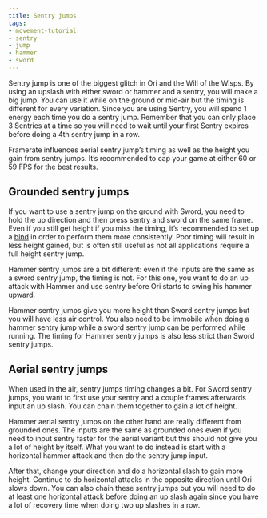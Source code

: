 ```yaml
---
title: Sentry jumps
tags:
- movement-tutorial
- sentry
- jump
- hammer
- sword
---
```


Sentry jump is one of the biggest glitch in Ori and the Will of the Wisps. By using an upslash with either sword or hammer and a sentry, you will make a big jump. You can use it while on the ground or mid-air but the timing is different for every variation.
Since you are using Sentry, you will spend 1 energy each time you do a sentry jump. Remember that you can only place 3 Sentries at a time so you will need to wait until your first Sentry expires before doing a 4th sentry jump in a row.

Framerate influences aerial sentry jump’s timing as well as the height you gain from sentry jumps. It’s recommended to cap your game at either 60 or 59 FPS for the best results.

## Grounded sentry jumps

If you want to use a sentry jump on the ground with Sword, you need to hold the up direction and then press sentry and sword on the same frame. Even if you still get height if you miss the timing, it’s recommended to set up a [bind](/features/keybinds) in order to perform them more consistently. Poor timing will result in less height gained, but is often still useful as not all applications require a full height sentry jump.

<youtube-video id="_WCxGRaR7mI"></youtube-video>

Hammer sentry jumps are a bit different: even if the inputs are the same as a sword sentry jump, the timing is not. For this one, you want to do an up attack with Hammer and use sentry before Ori starts to swing his hammer upward.

<youtube-video id="YG7CQ9jIDZI"></youtube-video>

Hammer sentry jumps give you more height than Sword sentry jumps but you will have less air control. You also need to be immobile when doing a hammer sentry jump while a sword sentry jump can be performed while running.
The timing for Hammer sentry jumps is also less strict than Sword sentry jumps.

## Aerial sentry jumps

When used in the air, sentry jumps timing changes a bit.
For Sword sentry jumps, you want to first use your sentry and a couple frames afterwards input an up slash. You can chain them together to gain a lot of height.

<youtube-video id="jR5eEe0YpqQ"></youtube-video>

Hammer aerial sentry jumps on the other hand are really different from grounded ones. The inputs are the same as grounded ones even if you need to input sentry faster for the aerial variant but this should not give you a lot of height by itself. What you want to do instead is start with a horizontal hammer attack and then do the sentry jump input.

After that, change your direction and do a horizontal slash to gain more height. Continue to do horizontal attacks in the opposite direction until Ori slows down. You can also chain these sentry jumps but you will need to do at least one horizontal attack before doing an up slash again since you have a lot of recovery time when doing two up slashes in a row. 

<youtube-video id="GgXAUQraIM4"></youtube-video>

